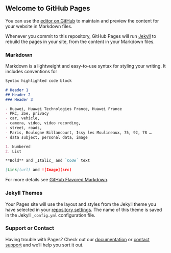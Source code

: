 ## Welcome to GitHub Pages

You can use the [editor on GitHub](https://github.com/iovprc/zoe_privacy/edit/gh-pages/index.md) to maintain and preview the content for your website in Markdown files.

Whenever you commit to this repository, GitHub Pages will run [Jekyll](https://jekyllrb.com/) to rebuild the pages in your site, from the content in your Markdown files.

### Markdown

Markdown is a lightweight and easy-to-use syntax for styling your writing. It includes conventions for

```markdown
Syntax highlighted code block

# Header 1
## Header 2
### Header 3

- Huawei, Huawei Technologies France, Huawei France
- PRC, Zoe, privacy
- car, vehicle, 
- camera, video, video recording, 
- street, roads,  
- Paris, Boulogne Billancourt, Issy les Moulineaux, 75, 92, 78 …
- data subject, personal data, image

1. Numbered
2. List

**Bold** and _Italic_ and `Code` text

[Link](url) and ![Image](src)
```

For more details see [GitHub Flavored Markdown](https://guides.github.com/features/mastering-markdown/).

### Jekyll Themes

Your Pages site will use the layout and styles from the Jekyll theme you have selected in your [repository settings](https://github.com/iovprc/zoe_privacy/settings/pages). The name of this theme is saved in the Jekyll `_config.yml` configuration file.

### Support or Contact

Having trouble with Pages? Check out our [documentation](https://docs.github.com/categories/github-pages-basics/) or [contact support](https://support.github.com/contact) and we’ll help you sort it out.

<meta name="google-site-verification" content="XiHysXc_I1uRZenTRAXQB9OQVSOgPtoCDbUShzEG7bk" />
